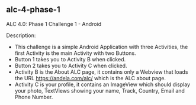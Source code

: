 ## alc-4-phase-1

ALC 4.0: Phase 1 Challenge 1 - Android

Description:
* This challenge is a simple Android Application with three Activities, the first Activity is the main Activity with two Buttons.
* Button 1 takes you to Activity B when clicked.
* Button 2 takes you to Activity C when clicked.
* Activity B is the About ALC page, it contains only a Webview that loads the URL https://andela.com/alc/ which is the ALC about page.
* Activity C is your profile, it contains an ImageView which should display your photo, TextViews showing your name, Track, Country, Email and Phone Number.
